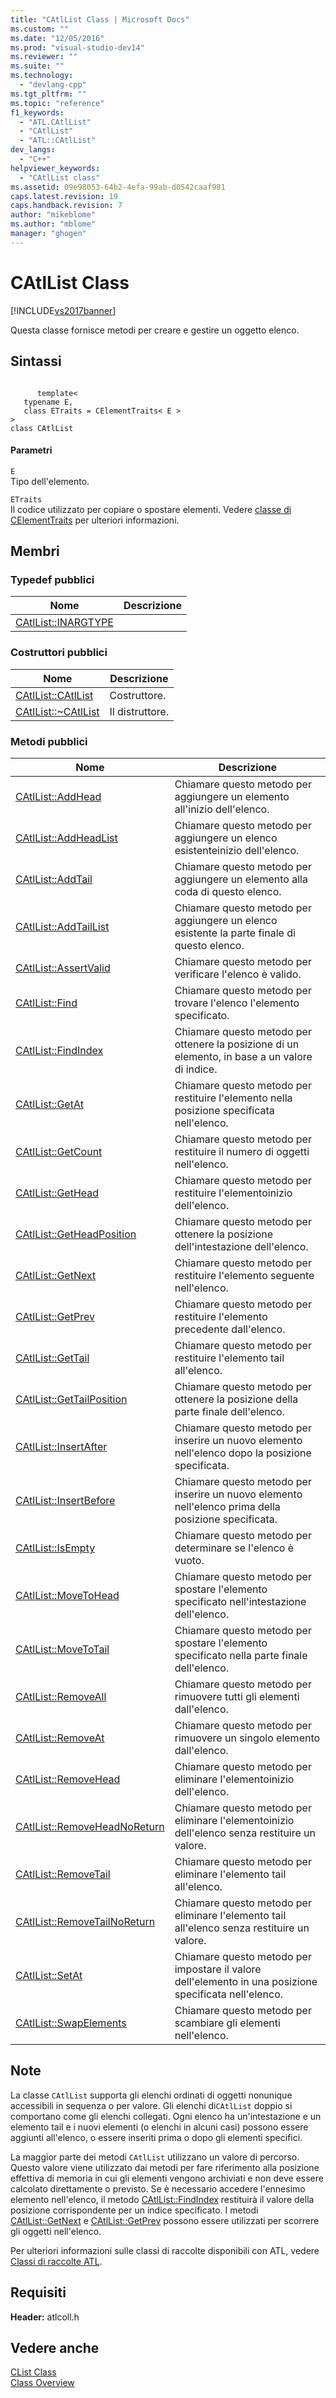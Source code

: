 ```yaml
---
title: "CAtlList Class | Microsoft Docs"
ms.custom: ""
ms.date: "12/05/2016"
ms.prod: "visual-studio-dev14"
ms.reviewer: ""
ms.suite: ""
ms.technology: 
  - "devlang-cpp"
ms.tgt_pltfrm: ""
ms.topic: "reference"
f1_keywords: 
  - "ATL.CAtlList"
  - "CAtlList"
  - "ATL::CAtlList"
dev_langs: 
  - "C++"
helpviewer_keywords: 
  - "CAtlList class"
ms.assetid: 09e98053-64b2-4efa-99ab-d0542caaf981
caps.latest.revision: 19
caps.handback.revision: 7
author: "mikeblome"
ms.author: "mblome"
manager: "ghogen"
---
```

# CAtlList Class
[!INCLUDE[vs2017banner](../../assembler/inline/includes/vs2017banner.md)]

Questa classe fornisce metodi per creare e gestire un oggetto elenco.  
  
## Sintassi  
  
```  
  
      template<  
   typename E,  
   class ETraits = CElementTraits< E >  
>  
class CAtlList  
```  
  
#### Parametri  
 `E`  
 Tipo dell'elemento.  
  
 `ETraits`  
 Il codice utilizzato per copiare o spostare elementi.  Vedere [classe di CElementTraits](../../atl/reference/celementtraits-class.md) per ulteriori informazioni.  
  
## Membri  
  
### Typedef pubblici  
  
|Nome|Descrizione|  
|----------|-----------------|  
|[CAtlList::INARGTYPE](../Topic/CAtlList::INARGTYPE.md)||  
  
### Costruttori pubblici  
  
|Nome|Descrizione|  
|----------|-----------------|  
|[CAtlList::CAtlList](../Topic/CAtlList::CAtlList.md)|Costruttore.|  
|[CAtlList::~CAtlList](../Topic/CAtlList::~CAtlList.md)|Il distruttore.|  
  
### Metodi pubblici  
  
|Nome|Descrizione|  
|----------|-----------------|  
|[CAtlList::AddHead](../Topic/CAtlList::AddHead.md)|Chiamare questo metodo per aggiungere un elemento all'inizio dell'elenco.|  
|[CAtlList::AddHeadList](../Topic/CAtlList::AddHeadList.md)|Chiamare questo metodo per aggiungere un elenco esistenteinizio dell'elenco.|  
|[CAtlList::AddTail](../Topic/CAtlList::AddTail.md)|Chiamare questo metodo per aggiungere un elemento alla coda di questo elenco.|  
|[CAtlList::AddTailList](../Topic/CAtlList::AddTailList.md)|Chiamare questo metodo per aggiungere un elenco esistente la parte finale di questo elenco.|  
|[CAtlList::AssertValid](../Topic/CAtlList::AssertValid.md)|Chiamare questo metodo per verificare l'elenco è valido.|  
|[CAtlList::Find](../Topic/CAtlList::Find.md)|Chiamare questo metodo per trovare l'elenco l'elemento specificato.|  
|[CAtlList::FindIndex](../Topic/CAtlList::FindIndex.md)|Chiamare questo metodo per ottenere la posizione di un elemento, in base a un valore di indice.|  
|[CAtlList::GetAt](../Topic/CAtlList::GetAt.md)|Chiamare questo metodo per restituire l'elemento nella posizione specificata nell'elenco.|  
|[CAtlList::GetCount](../Topic/CAtlList::GetCount.md)|Chiamare questo metodo per restituire il numero di oggetti nell'elenco.|  
|[CAtlList::GetHead](../Topic/CAtlList::GetHead.md)|Chiamare questo metodo per restituire l'elementoinizio dell'elenco.|  
|[CAtlList::GetHeadPosition](../Topic/CAtlList::GetHeadPosition.md)|Chiamare questo metodo per ottenere la posizione dell'intestazione dell'elenco.|  
|[CAtlList::GetNext](../Topic/CAtlList::GetNext.md)|Chiamare questo metodo per restituire l'elemento seguente nell'elenco.|  
|[CAtlList::GetPrev](../Topic/CAtlList::GetPrev.md)|Chiamare questo metodo per restituire l'elemento precedente dall'elenco.|  
|[CAtlList::GetTail](../Topic/CAtlList::GetTail.md)|Chiamare questo metodo per restituire l'elemento tail all'elenco.|  
|[CAtlList::GetTailPosition](../Topic/CAtlList::GetTailPosition.md)|Chiamare questo metodo per ottenere la posizione della parte finale dell'elenco.|  
|[CAtlList::InsertAfter](../Topic/CAtlList::InsertAfter.md)|Chiamare questo metodo per inserire un nuovo elemento nell'elenco dopo la posizione specificata.|  
|[CAtlList::InsertBefore](../Topic/CAtlList::InsertBefore.md)|Chiamare questo metodo per inserire un nuovo elemento nell'elenco prima della posizione specificata.|  
|[CAtlList::IsEmpty](../Topic/CAtlList::IsEmpty.md)|Chiamare questo metodo per determinare se l'elenco è vuoto.|  
|[CAtlList::MoveToHead](../Topic/CAtlList::MoveToHead.md)|Chiamare questo metodo per spostare l'elemento specificato nell'intestazione dell'elenco.|  
|[CAtlList::MoveToTail](../Topic/CAtlList::MoveToTail.md)|Chiamare questo metodo per spostare l'elemento specificato nella parte finale dell'elenco.|  
|[CAtlList::RemoveAll](../Topic/CAtlList::RemoveAll.md)|Chiamare questo metodo per rimuovere tutti gli elementi dall'elenco.|  
|[CAtlList::RemoveAt](../Topic/CAtlList::RemoveAt.md)|Chiamare questo metodo per rimuovere un singolo elemento dall'elenco.|  
|[CAtlList::RemoveHead](../Topic/CAtlList::RemoveHead.md)|Chiamare questo metodo per eliminare l'elementoinizio dell'elenco.|  
|[CAtlList::RemoveHeadNoReturn](../Topic/CAtlList::RemoveHeadNoReturn.md)|Chiamare questo metodo per eliminare l'elementoinizio dell'elenco senza restituire un valore.|  
|[CAtlList::RemoveTail](../Topic/CAtlList::RemoveTail.md)|Chiamare questo metodo per eliminare l'elemento tail all'elenco.|  
|[CAtlList::RemoveTailNoReturn](../Topic/CAtlList::RemoveTailNoReturn.md)|Chiamare questo metodo per eliminare l'elemento tail all'elenco senza restituire un valore.|  
|[CAtlList::SetAt](../Topic/CAtlList::SetAt.md)|Chiamare questo metodo per impostare il valore dell'elemento in una posizione specificata nell'elenco.|  
|[CAtlList::SwapElements](../Topic/CAtlList::SwapElements.md)|Chiamare questo metodo per scambiare gli elementi nell'elenco.|  
  
## Note  
 La classe `CAtlList` supporta gli elenchi ordinati di oggetti nonunique accessibili in sequenza o per valore.  Gli elenchi di`CAtlList` doppio si comportano come gli elenchi collegati.  Ogni elenco ha un'intestazione e un elemento tail e i nuovi elementi \(o elenchi in alcuni casi\) possono essere aggiunti all'elenco, o essere inseriti prima o dopo gli elementi specifici.  
  
 La maggior parte dei metodi `CAtlList` utilizzano un valore di percorso.  Questo valore viene utilizzato dai metodi per fare riferimento alla posizione effettiva di memoria in cui gli elementi vengono archiviati e non deve essere calcolato direttamente o previsto.  Se è necessario accedere l'ennesimo elemento nell'elenco, il metodo [CAtlList::FindIndex](../Topic/CAtlList::FindIndex.md) restituirà il valore della posizione corrispondente per un indice specificato.  I metodi [CAtlList::GetNext](../Topic/CAtlList::GetNext.md) e [CAtlList::GetPrev](../Topic/CAtlList::GetPrev.md) possono essere utilizzati per scorrere gli oggetti nell'elenco.  
  
 Per ulteriori informazioni sulle classi di raccolte disponibili con ATL, vedere [Classi di raccolte ATL](../../atl/atl-collection-classes.md).  
  
## Requisiti  
 **Header:** atlcoll.h  
  
## Vedere anche  
 [CList Class](../../mfc/reference/clist-class.md)   
 [Class Overview](../../atl/atl-class-overview.md)